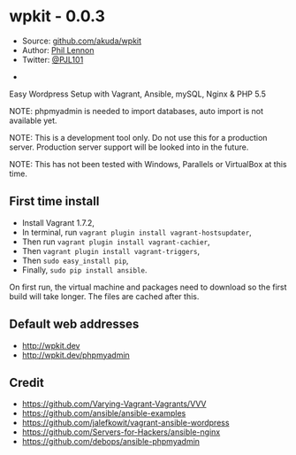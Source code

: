 # wpkit - 0.0.3

* Source: [github.com/akuda/wpkit](http://github.com/akuda/wpkit)
* Author: [Phil Lennon](http://akuda.co.uk)
* Twitter: [@PJL101](http://twitter.com/pjl101)

-

Easy Wordpress Setup with Vagrant, Ansible, mySQL, Nginx & PHP 5.5

NOTE: phpmyadmin is needed to import databases, auto import is not available yet.

NOTE: This is a development tool only. Do not use this for a production server. Production server support will be looked into in the future.

NOTE: This has not been tested with Windows, Parallels or VirtualBox at this time.

## First time install

* Install Vagrant 1.7.2,
* In terminal, run `vagrant plugin install vagrant-hostsupdater`,
* Then run `vagrant plugin install vagrant-cachier`,
* Then `vagrant plugin install vagrant-triggers`,
* Then `sudo easy_install pip`,
* Finally, `sudo pip install ansible`.

On first run, the virtual machine and packages need to download so the first build will take longer. The files are cached after this.

## Default web addresses

* http://wpkit.dev
* http://wpkit.dev/phpmyadmin

## Credit

* https://github.com/Varying-Vagrant-Vagrants/VVV
* https://github.com/ansible/ansible-examples
* https://github.com/jalefkowit/vagrant-ansible-wordpress
* https://github.com/Servers-for-Hackers/ansible-nginx
* https://github.com/debops/ansible-phpmyadmin
